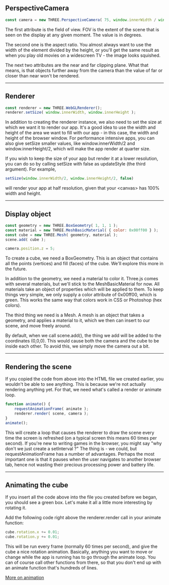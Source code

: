 ## PerspectiveCamera
```js
const camera = new THREE.PerspectiveCamera( 75, window.innerWidth / window.innerHeight, 0.1, 1000 )
```

The first attribute is the field of view. FOV is the extent of the scene that is seen on the display at any given moment. The value is in degrees.

The second one is the aspect ratio. You almost always want to use the width of the element divided by the height, or you'll get the same result as when you play old movies on a widescreen TV - the image looks squished.

The next two attributes are the near and far clipping plane. What that means, is that objects further away from the camera than the value of far or closer than near won't be rendered.

<hr/>

## Renderer
```js
const renderer = new THREE.WebGLRenderer();
renderer.setSize( window.innerWidth, window.innerHeight );
```
In addition to creating the renderer instance, we also need to set the size at which we want it to render our app. It's a good idea to use the width and height of the area we want to fill with our app - in this case, the width and height of the browser window. For performance intensive apps, you can also give setSize smaller values, like window.innerWidth/2 and window.innerHeight/2, which will make the app render at quarter size.

If you wish to keep the size of your app but render it at a lower resolution, you can do so by calling setSize with false as updateStyle (the third argument). For example, 
```js
setSize(window.innerWidth/2, window.innerHeight/2, false) 
```
will render your app at half resolution, given that your &lt;canvas&gt; has 100% width and height.

<hr/>

## Display object
```js
const geometry = new THREE.BoxGeometry( 1, 1, 1 );
const material = new THREE.MeshBasicMaterial( { color: 0x00ff00 } );
const cube = new THREE.Mesh( geometry, material );
scene.add( cube );

camera.position.z = 5;
```

To create a cube, we need a BoxGeometry. This is an object that contains all the points (vertices) and fill (faces) of the cube. We'll explore this more in the future.

In addition to the geometry, we need a material to color it. Three.js comes with several materials, but we'll stick to the MeshBasicMaterial for now. All materials take an object of properties which will be applied to them. To keep things very simple, we only supply a color attribute of 0x00ff00, which is green. This works the same way that colors work in CSS or Photoshop (hex colors).

The third thing we need is a Mesh. A mesh is an object that takes a geometry, and applies a material to it, which we then can insert to our scene, and move freely around.

By default, when we call scene.add(), the thing we add will be added to the coordinates (0,0,0). This would cause both the camera and the cube to be inside each other. To avoid this, we simply move the camera out a bit.

<hr/>

## Rendering the scene

If you copied the code from above into the HTML file we created earlier, you wouldn't be able to see anything. This is because we're not actually rendering anything yet. For that, we need what's called a render or animate loop.
```js
function animate() {
	requestAnimationFrame( animate );
	renderer.render( scene, camera );
}
animate();
```
This will create a loop that causes the renderer to draw the scene every time the screen is refreshed (on a typical screen this means 60 times per second). If you're new to writing games in the browser, you might say "why don't we just create a setInterval ?" The thing is - we could, but requestAnimationFrame has a number of advantages. Perhaps the most important one is that it pauses when the user navigates to another browser tab, hence not wasting their precious processing power and battery life.

<hr/>

## Animating the cube

If you insert all the code above into the file you created before we began, you should see a green box. Let's make it all a little more interesting by rotating it.

Add the following code right above the renderer.render call in your animate function:
```js
cube.rotation.x += 0.01;
cube.rotation.y += 0.01;
```
This will be run every frame (normally 60 times per second), and give the cube a nice rotation animation. Basically, anything you want to move or change while the app is running has to go through the animate loop. You can of course call other functions from there, so that you don't end up with an animate function that's hundreds of lines.

[More on animation](https://github.com/sonukuldeep/explore-three-js/blob/main/chapters/animation.md)